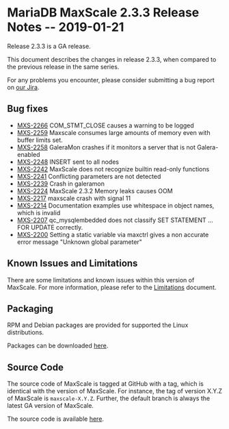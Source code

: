 # MariaDB MaxScale 2.3.3 Release Notes -- 2019-01-21

Release 2.3.3 is a GA release.

This document describes the changes in release 2.3.3, when compared to the
previous release in the same series.

For any problems you encounter, please consider submitting a bug
report on [our Jira](https://jira.mariadb.org/projects/MXS).

## Bug fixes

* [MXS-2266](https://jira.mariadb.org/browse/MXS-2266) COM_STMT_CLOSE causes a warning to be logged
* [MXS-2259](https://jira.mariadb.org/browse/MXS-2259) Maxscale consumes large amounts of memory even with buffer limits set.
* [MXS-2258](https://jira.mariadb.org/browse/MXS-2258) GaleraMon crashes if it monitors a server that is not Galera-enabled
* [MXS-2248](https://jira.mariadb.org/browse/MXS-2248) INSERT sent to all nodes
* [MXS-2242](https://jira.mariadb.org/browse/MXS-2242) MaxScale does not recognize builtin read-only functions
* [MXS-2241](https://jira.mariadb.org/browse/MXS-2241) Conflicting parameters are not detected
* [MXS-2239](https://jira.mariadb.org/browse/MXS-2239) Crash in galeramon
* [MXS-2224](https://jira.mariadb.org/browse/MXS-2224) MaxScale 2.3.2 Memory leaks causes OOM
* [MXS-2217](https://jira.mariadb.org/browse/MXS-2217) maxscale crash with signal 11
* [MXS-2214](https://jira.mariadb.org/browse/MXS-2214) Documentation examples use whitespace in object names, which is invalid
* [MXS-2207](https://jira.mariadb.org/browse/MXS-2207) qc_mysqlembedded does not classify SET STATEMENT ... FOR UPDATE correctly.
* [MXS-2200](https://jira.mariadb.org/browse/MXS-2200) Setting a static variable via maxctrl gives a non accurate error message "Unknown global parameter"

## Known Issues and Limitations

There are some limitations and known issues within this version of MaxScale.
For more information, please refer to the [Limitations](../About/Limitations.md) document.

## Packaging

RPM and Debian packages are provided for supported the Linux distributions.

Packages can be downloaded [here](https://mariadb.com/downloads/mariadb-tx/maxscale).

## Source Code

The source code of MaxScale is tagged at GitHub with a tag, which is identical
with the version of MaxScale. For instance, the tag of version X.Y.Z of MaxScale
is `maxscale-X.Y.Z`. Further, the default branch is always the latest GA version
of MaxScale.

The source code is available [here](https://github.com/mariadb-corporation/MaxScale).
